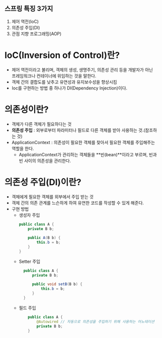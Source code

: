## 스프링 특징 3가지
1. 제어 역전(IoC)
2. 의존성 주입(DI)
3. 관점 지향 프로그래밍(AOP)


# IoC(Inversion of Control)란?
- 제어 역전이라고 불리며, 객체의 생성, 생명주기, 의존성 관리 등을 개발자가 아닌 프레임워크나 컨테이너에 위임하는 것을 말한다.
- 객체 간의 결합도를 낮추고 유연성과 유지보수성을 향상시킴
- Ioc를 구현하는 방법 중 하나가 DI(Dependency Injection)이다.

# 의존성이란?
- 객체가 다른 객체가 필요하다는 것
- **의존성 주입** : 외부로부터 파라미터나 필드로 다른 객체를 받아 사용하는 것.(참조하는 것)
- ApplicationContext : 의존성이 필요한 객체를 찾아서 필요한 객체를 주입해주는 역할을 한다.
  - ApplicationContext가 관리하는 객체들을 **빈(bean)**이라고 부르며, 빈과 빈 사이의 의존성을 관리한다.

# 의존성 주입(DI)이란?
- 객체에게 필요한 객체를 외부에서 주입 받는 것
- 객체 간의 의존 관계를 느슨하게 하여 유연한 코드를 작성할 수 있게 해준다.
- 구현 방법
  - 생성자 주입
    ```java
    public class A {
        private B b;
        
        public A(B b) {
            this.b = b;
        }
    }
    ```
  - Setter 주입
      ```java
        public class A {
            private B b;
            
            public void setB(B b) {
                this.b = b;
            }
        }
      ```
  - 필드 주입
      ```java
          public class A {
              @Autowired // 자동으로 의존성을 주입하기 위해 사용하는 어노테이션
              private B b;
          }
      ```
